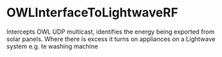# OWLInterfaceToLightwaveRF
Intercepts OWL UDP multicast, identifies the energy being exported from solar panels. Where there is excess it turns on appliances on a Lightwave system e.g. te washing machine
